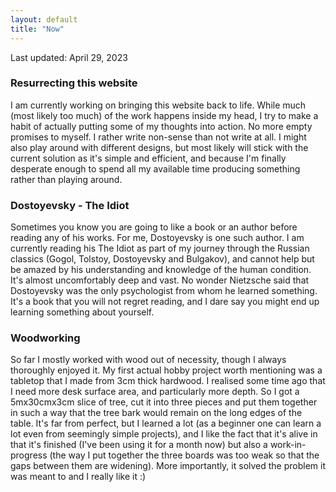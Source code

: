 ```yaml
---
layout: default
title: "Now"
---
```


Last updated: April 29, 2023

### Resurrecting this website

I am currently working on bringing this website back to life. While much (most likely too much) of the work happens inside my head, I try to make a habit of actually putting some of my thoughts into action. No more empty promises to myself. I rather write non-sense than not write at all. I might also play around with different designs, but most likely will stick with the current solution as it's simple and efficient, and because I'm finally desperate enough to spend all my available time producing something rather than playing around.

### Dostoyevsky - The Idiot

Sometimes you know you are going to like a book or an author before reading any of his works. For me, Dostoyevsky is one such author. I am currently reading his The Idiot as part of my journey through the Russian classics (Gogol, Tolstoy, Dostoyevsky and Bulgakov), and cannot help but be amazed by his understanding and knowledge of the human condition. It's almost uncomfortably deep and vast. No wonder Nietzsche said that Dostoyevsky was the only psychologist from whom he learned something. It's a book that you will not regret reading, and I dare say you might end up learning something about yourself.

### Woodworking

So far I mostly worked with wood out of necessity, though I always thoroughly enjoyed it. My first actual hobby project worth mentioning was a tabletop that I made from 3cm thick hardwood. I realised some time ago that I need more desk surface area, and particularly more depth. So I got a 5mx30cmx3cm slice of tree, cut it into three pieces and put them together in such a way that the tree bark would remain on the long edges of the table. It's far from perfect, but I learned a lot (as a beginner one can learn a lot even from seemingly simple projects), and I like the fact that it's alive in that it's finished (I've been using it for a month now) but also a work-in-progress (the way I put together the three boards was too weak so that the gaps between them are widening). More importantly, it solved the problem it was meant to and I really like it :) 